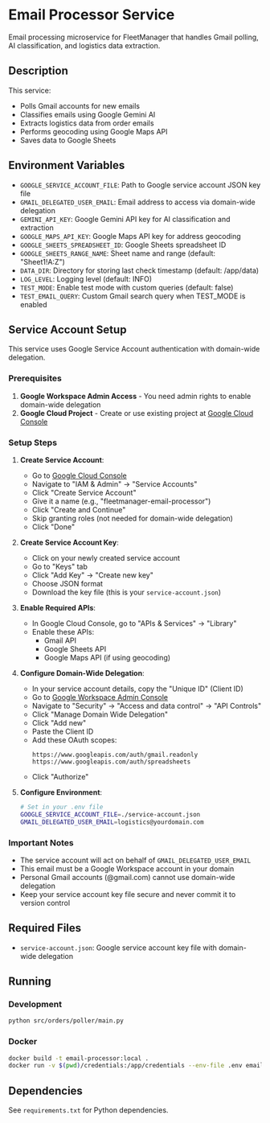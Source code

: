 # Email Processor Service

Email processing microservice for FleetManager that handles Gmail polling, AI classification, and logistics data extraction.

## Description

This service:
- Polls Gmail accounts for new emails
- Classifies emails using Google Gemini AI
- Extracts logistics data from order emails
- Performs geocoding using Google Maps API
- Saves data to Google Sheets

## Environment Variables

- `GOOGLE_SERVICE_ACCOUNT_FILE`: Path to Google service account JSON key file
- `GMAIL_DELEGATED_USER_EMAIL`: Email address to access via domain-wide delegation
- `GEMINI_API_KEY`: Google Gemini API key for AI classification and extraction
- `GOOGLE_MAPS_API_KEY`: Google Maps API key for address geocoding
- `GOOGLE_SHEETS_SPREADSHEET_ID`: Google Sheets spreadsheet ID
- `GOOGLE_SHEETS_RANGE_NAME`: Sheet name and range (default: "Sheet1!A:Z")
- `DATA_DIR`: Directory for storing last check timestamp (default: /app/data)
- `LOG_LEVEL`: Logging level (default: INFO)
- `TEST_MODE`: Enable test mode with custom queries (default: false)
- `TEST_EMAIL_QUERY`: Custom Gmail search query when TEST_MODE is enabled

## Service Account Setup

This service uses Google Service Account authentication with domain-wide delegation.

### Prerequisites

1. **Google Workspace Admin Access** - You need admin rights to enable domain-wide delegation
2. **Google Cloud Project** - Create or use existing project at [Google Cloud Console](https://console.cloud.google.com)

### Setup Steps

1. **Create Service Account**:
   - Go to [Google Cloud Console](https://console.cloud.google.com)
   - Navigate to "IAM & Admin" → "Service Accounts"
   - Click "Create Service Account"
   - Give it a name (e.g., "fleetmanager-email-processor")
   - Click "Create and Continue"
   - Skip granting roles (not needed for domain-wide delegation)
   - Click "Done"

2. **Create Service Account Key**:
   - Click on your newly created service account
   - Go to "Keys" tab
   - Click "Add Key" → "Create new key"
   - Choose JSON format
   - Download the key file (this is your `service-account.json`)

3. **Enable Required APIs**:
   - In Google Cloud Console, go to "APIs & Services" → "Library"
   - Enable these APIs:
     - Gmail API
     - Google Sheets API
     - Google Maps API (if using geocoding)

4. **Configure Domain-Wide Delegation**:
   - In your service account details, copy the "Unique ID" (Client ID)
   - Go to [Google Workspace Admin Console](https://admin.google.com)
   - Navigate to "Security" → "Access and data control" → "API Controls"
   - Click "Manage Domain Wide Delegation"
   - Click "Add new"
   - Paste the Client ID
   - Add these OAuth scopes:
     ```
     https://www.googleapis.com/auth/gmail.readonly
     https://www.googleapis.com/auth/spreadsheets
     ```
   - Click "Authorize"

5. **Configure Environment**:
   ```bash
   # Set in your .env file
   GOOGLE_SERVICE_ACCOUNT_FILE=./service-account.json
   GMAIL_DELEGATED_USER_EMAIL=logistics@yourdomain.com
   ```

### Important Notes

- The service account will act on behalf of `GMAIL_DELEGATED_USER_EMAIL`
- This email must be a Google Workspace account in your domain
- Personal Gmail accounts (@gmail.com) cannot use domain-wide delegation
- Keep your service account key file secure and never commit it to version control

## Required Files

- `service-account.json`: Google service account key file with domain-wide delegation

## Running

### Development
```bash
python src/orders/poller/main.py
```

### Docker
```bash
docker build -t email-processor:local .
docker run -v $(pwd)/credentials:/app/credentials --env-file .env email-processor:local
```

## Dependencies

See `requirements.txt` for Python dependencies.